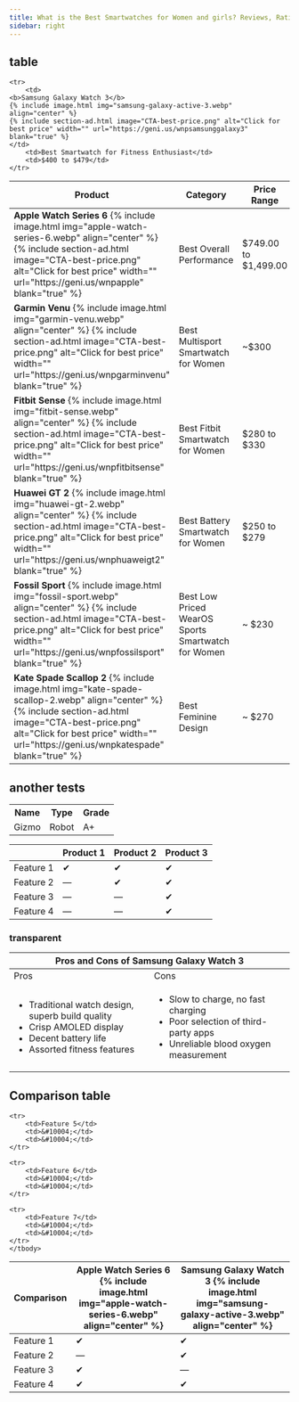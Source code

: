 ```yaml
---
title: What is the Best Smartwatches for Women and girls? Reviews, Ratings & Buying Guide
sidebar: right
---
```

## table
<table>
	<thead>
	<tr>
		<th>Product</th>
		<th>Category</th>
		<th>Price Range</th>
	</tr>
	</thead>
	<tbody>
	<tr>
		<td>
    <b>Apple Watch Series 6</b>
    {% include image.html img="apple-watch-series-6.webp" align="center" %}
    {% include section-ad.html image="CTA-best-price.png" alt="Click for best price" width="" url="https://geni.us/wnpapple" blank="true" %}
    </td>
		<td>Best Overall Performance</td>
		<td>$749.00 to $1,499.00</td>
	</tr>

	<tr>
		<td>
    <b>Samsung Galaxy Watch 3</b>
    {% include image.html img="samsung-galaxy-active-3.webp" align="center" %}
    {% include section-ad.html image="CTA-best-price.png" alt="Click for best price" width="" url="https://geni.us/wnpsamsunggalaxy3" blank="true" %}
    </td>
		<td>Best Smartwatch for Fitness Enthusiast</td>
		<td>$400 to $479</td>
	</tr>

  <tr>
    <td>
    <b>Garmin Venu</b>
    {% include image.html img="garmin-venu.webp" align="center" %}
    {% include section-ad.html image="CTA-best-price.png" alt="Click for best price" width="" url="https://geni.us/wnpgarminvenu" blank="true" %}
    </td>
    <td>Best Multisport Smartwatch for Women</td>
    <td>~$300</td>
  </tr>

  <tr>
    <td>
    <b>Fitbit Sense</b>
    {% include image.html img="fitbit-sense.webp" align="center" %}
    {% include section-ad.html image="CTA-best-price.png" alt="Click for best price" width="" url="https://geni.us/wnpfitbitsense" blank="true" %}
    </td>
    <td>Best Fitbit Smartwatch for Women</td>
    <td>$280 to $330</td>
  </tr>

  <tr>
    <td>
    <b>Huawei GT 2</b>
    {% include image.html img="huawei-gt-2.webp" align="center" %}
    {% include section-ad.html image="CTA-best-price.png" alt="Click for best price" width="" url="https://geni.us/wnphuaweigt2" blank="true" %}
    </td>
    <td>Best Battery Smartwatch for Women</td>
    <td>$250 to $279</td>
  </tr>

  <tr>
    <td>
      <b>Fossil Sport</b>
      {% include image.html img="fossil-sport.webp" align="center" %}
      {% include section-ad.html image="CTA-best-price.png" alt="Click for best price" width="" url="https://geni.us/wnpfossilsport" blank="true" %}
    </td>
    <td>Best Low Priced WearOS Sports Smartwatch for Women</td>
    <td>~ $230</td>
  </tr>

  <tr>
    <td>
    <b>Kate Spade Scallop 2</b>
    {% include image.html img="kate-spade-scallop-2.webp" align="center" %}
    {% include section-ad.html image="CTA-best-price.png" alt="Click for best price" width="" url="https://geni.us/wnpkatespade" blank="true" %}
    </td>
    <td>Best Feminine Design</td>
    <td>~ $270</td>
  </tr>
	</tbody>
</table>


## another tests
<table class="table">
  <tr>
    <th class="table__heading">Name</th>
    <th class="table__heading">Type</th>
    <th class="table__heading">Grade</th>
  </tr>
  <tr class="table__row">
    <td class="table__content" data-heading="Name">Gizmo</td>
    <td class="table__content" data-heading="Type">Robot</td>
    <td class="table__content" data-heading="Grade">A+</td>
  </tr>
</table>

<table>
  <thead>
    <tr class="tr_flex">
      <th class="th_flex">&nbsp;</th>
      <th class="th_flex">Product 1</th>
      <th class="th_flex">Product 2</th>
      <th class="th_flex">Product 3</th>
    </tr>
  </thead>
  <tbody>
    <tr class="tr_flex">
      <td class ="td_flex">Feature 1</td>
      <td class ="td_flex">&#10004;</td>
      <td class ="td_flex">&#10004;</td>
      <td class ="td_flex">&#10004;</td>
    </tr>
    <tr class="tr_flex">
      <td class ="td_flex">Feature 2</td>
      <td class ="td_flex">&mdash;</td>
      <td class ="td_flex">&#10004;</td>
      <td class ="td_flex">&#10004;</td>
    </tr>
    <tr class="tr_flex">
      <td class ="td_flex">Feature 3</td>
      <td class ="td_flex">&mdash;</td>
      <td class ="td_flex">&mdash;</td>
      <td class ="td_flex">&#10004;</td>
    </tr>
    <tr class="tr_flex">
      <td class ="td_flex">Feature 4</td>
      <td class ="td_flex">&mdash;</td>
      <td class ="td_flex">&mdash;</td>
      <td class ="td_flex">&#10004;</td>
    </tr>
  </tbody>
</table>


### transparent
<div>
 <table>
   <tr>
     <th colspan = "4" class = "top">
       Pros and Cons of Samsung Galaxy Watch 3
     </th>
   </tr>
   <colgroup>
   <col span="1" style="width: 50%;">
   <col span="1" style="width: 50%;">
   </colgroup>
   <tbody>
   <tr>
     <td class = "left">
       Pros
     </td>
     <td class = "right r-bor">
       Cons
     </td>
   </tr>
   <tr>
     <td class = "content-left">
      <ul id="protick">
        <li>Traditional watch design, superb build quality</li>
        <li>Crisp AMOLED display</li>
        <li>Decent battery life</li>
        <li>Assorted fitness features</li>
      </ul>
     </td>
     <td class = "content-right r-bor">
      <ul id="consx">
        <li>Slow to charge, no fast charging</li>
        <li>Poor selection of third-party apps</li>
        <li>Unreliable blood oxygen measurement</li>
      </ul>
     </td>
   </tr>
   </tbody>
 </table>
 </div>


## Comparison table

 <table>
 	<thead>
 	<tr>
 		<th class="left">Comparison</th>
 		<th class="middle"><b>Apple Watch Series 6</b>
    {% include image.html img="apple-watch-series-6.webp" align="center" %}</th>
 		<th><b>Samsung Galaxy Watch 3</b>
    {% include image.html img="samsung-galaxy-active-3.webp" align="center" %}</th>
 	</tr>
 	</thead>
 	<tbody>
 	<tr>
 		<td>Feature 1</td>
 		<td>&#10004;</td>
 		<td>&#10004;</td>
 	</tr>

  <tr>
 		<td>Feature 2</td>
 		<td>&mdash;</td>
 		<td>&#10004;</td>
 	</tr>

  <tr>
     <td>Feature 3</td>
     <td>&#10004;</td>
     <td>&mdash;</td>
   </tr>

   <tr>
  		<td>Feature 4</td>
  		<td>&#10004;</td>
  		<td>&#10004;</td>
  	</tr>

    <tr>
   		<td>Feature 5</td>
   		<td>&#10004;</td>
   		<td>&#10004;</td>
   	</tr>

    <tr>
   		<td>Feature 6</td>
   		<td>&#10004;</td>
   		<td>&#10004;</td>
   	</tr>

    <tr>
   		<td>Feature 7</td>
   		<td>&#10004;</td>
   		<td>&#10004;</td>
   	</tr>
 	</tbody>
 </table>
